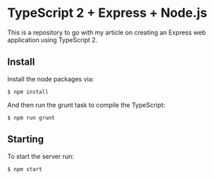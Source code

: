 # TypeScript 2 + Express + Node.js

This is a repository to go with my article on creating an Express web application using TypeScript 2.

## Install

Install the node packages via:

`$ npm install`

And then run the grunt task to compile the TypeScript:

`$ npm run grunt`

## Starting

To start the server run:

`$ npm start`
